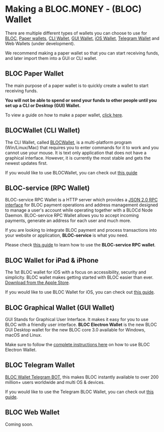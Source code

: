 # **Making a BLOC.MONEY - (BLOC) Wallet**

There are multiple different types of wallets you can choose to use for [BLOC](https://bloc.money), [Paper wallets](../wallets/Making-a-paper-wallet.md), [CLI Wallet](../wallets/BLOCWallet-how-to-use.md), [GUI Wallet](../wallets/Making-a-GUI-Wallet.md), [iOS Wallet](../wallets/BLOC-iOS-wallet.md), [Telegram Wallet](../wallets/BLOC-Telegram-Wallet.md) and Web Wallets (under development).

We recommend making a paper wallet so that you can start receiving funds, and later import them into a GUI or CLI wallet.

## **BLOC Paper Wallet**

The main purpose of a paper wallet is to quickly create a wallet to start receiving funds.

**You will not be able to spend or send your funds to other people until you set up a CLI or Desktop (GUI) Wallet.**

To view a guide on how to make a paper wallet, [click here](../wallets/Making-a-paper-wallet.md).

## **BLOCWallet (CLI Wallet)**

The CLI Wallet, called [BLOCWallet](../wallets/BLOCWallet-how-to-use.md), is a multi-platform program (Win/Linux/Mac) that requires you to enter commands for it to work and you cannot use your mouse. It is text only application that does not have a graphical interface. However, it is currently the most stable and gets the newest updates first.

If you would like to use BLOCWallet, you can check out [this guide](../wallets/BLOCWallet-how-to-use.md)

## **BLOC-service (RPC Wallet)**

BLOC-service RPC Wallet is a HTTP server which provides a [JSON 2.0 RPC interface](../wallets/bloc-service-json-api.md) for BLOC payment operations and address management designed to manage a user's account while operating together with a BLOCd Node Daemon. BLOC-service RPC Wallet allows you to accept incoming payments, generate an address for each user and much more.

If you are looking to integrate BLOC payment and process transactions into your website or application, **BLOC-service** is what you need.

Please check [this guide](../wallets/bloc-service-index.md) to learn how to use the **BLOC-service RPC wallet**.

## **BLOC Wallet for iPad & iPhone**

The 1st BLOC wallet for iOS with a focus on accessibility, security and simplicity. BLOC wallet makes getting started with BLOC easier than ever. [Download from the Apple Store](https://itunes.apple.com/us/app/bloc-wallet-by-furiousteam-ltd/id1437924269?mt=8&ign-mpt=uo%3D2).

If you would like to use BLOC Wallet for iOS, you can check out [this guide](../wallets/BLOC-iOS-wallet.md).

## **BLOC Graphical Wallet (GUI Wallet)**

GUI Stands for Graphical User Interface. It makes it easy for you to use BLOC with a friendly user interface. **BLOC Electron Wallet** is the new BLOC GUI Desktop wallet for the new BLOC core 3.0 available for Windows, macOS and Linux.

Make sure to follow the [complete instructions here](../wallets/BLOC-GUI-Electron-Wallet.md) on how to use BLOC Electron Wallet.

## **BLOC Telegram Wallet**

[BLOC Wallet Telegram BOT](../wallets/BLOC-Telegram-Wallet.md), this makes BLOC instantly available to over 200 million+ users worldwide and multi OS & devices.

If you would like to use the Telegram BLOC Wallet, you can check out [this guide](../wallets/BLOC-Telegram-Wallet.md).

## **BLOC Web Wallet**

Coming soon.